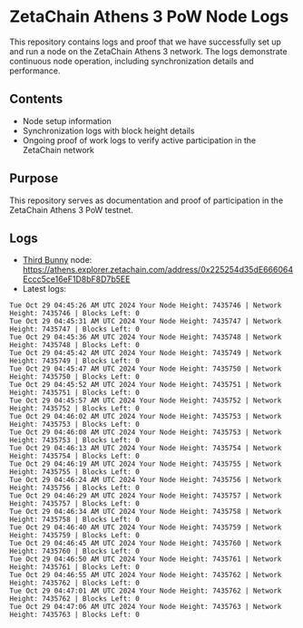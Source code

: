 # ZetaChain Athens 3 PoW Node Logs
This repository contains logs and proof that we have successfully set up and run a node on the ZetaChain Athens 3 network. The logs demonstrate continuous node operation, including synchronization details and performance.

## Contents
- Node setup information
- Synchronization logs with block height details
- Ongoing proof of work logs to verify active participation in the ZetaChain network

## Purpose
This repository serves as documentation and proof of participation in the ZetaChain Athens 3 PoW testnet.

## Logs

- [Third Bunny](https://thirdbunny.xyz/) node: https://athens.explorer.zetachain.com/address/0x225254d35dE666064Eccc5ce16eF1D8bF8D7b5EE
- Latest logs:
```
Tue Oct 29 04:45:26 AM UTC 2024 Your Node Height: 7435746 | Network Height: 7435746 | Blocks Left: 0
Tue Oct 29 04:45:31 AM UTC 2024 Your Node Height: 7435747 | Network Height: 7435747 | Blocks Left: 0
Tue Oct 29 04:45:36 AM UTC 2024 Your Node Height: 7435748 | Network Height: 7435748 | Blocks Left: 0
Tue Oct 29 04:45:42 AM UTC 2024 Your Node Height: 7435749 | Network Height: 7435749 | Blocks Left: 0
Tue Oct 29 04:45:47 AM UTC 2024 Your Node Height: 7435750 | Network Height: 7435750 | Blocks Left: 0
Tue Oct 29 04:45:52 AM UTC 2024 Your Node Height: 7435751 | Network Height: 7435751 | Blocks Left: 0
Tue Oct 29 04:45:57 AM UTC 2024 Your Node Height: 7435752 | Network Height: 7435752 | Blocks Left: 0
Tue Oct 29 04:46:02 AM UTC 2024 Your Node Height: 7435753 | Network Height: 7435753 | Blocks Left: 0
Tue Oct 29 04:46:08 AM UTC 2024 Your Node Height: 7435753 | Network Height: 7435753 | Blocks Left: 0
Tue Oct 29 04:46:13 AM UTC 2024 Your Node Height: 7435754 | Network Height: 7435754 | Blocks Left: 0
Tue Oct 29 04:46:19 AM UTC 2024 Your Node Height: 7435755 | Network Height: 7435755 | Blocks Left: 0
Tue Oct 29 04:46:24 AM UTC 2024 Your Node Height: 7435756 | Network Height: 7435756 | Blocks Left: 0
Tue Oct 29 04:46:29 AM UTC 2024 Your Node Height: 7435757 | Network Height: 7435757 | Blocks Left: 0
Tue Oct 29 04:46:34 AM UTC 2024 Your Node Height: 7435758 | Network Height: 7435758 | Blocks Left: 0
Tue Oct 29 04:46:40 AM UTC 2024 Your Node Height: 7435759 | Network Height: 7435759 | Blocks Left: 0
Tue Oct 29 04:46:45 AM UTC 2024 Your Node Height: 7435760 | Network Height: 7435760 | Blocks Left: 0
Tue Oct 29 04:46:50 AM UTC 2024 Your Node Height: 7435761 | Network Height: 7435761 | Blocks Left: 0
Tue Oct 29 04:46:55 AM UTC 2024 Your Node Height: 7435762 | Network Height: 7435762 | Blocks Left: 0
Tue Oct 29 04:47:01 AM UTC 2024 Your Node Height: 7435762 | Network Height: 7435762 | Blocks Left: 0
Tue Oct 29 04:47:06 AM UTC 2024 Your Node Height: 7435763 | Network Height: 7435763 | Blocks Left: 0
```
